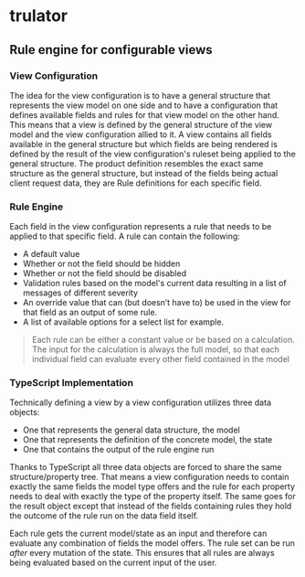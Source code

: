 # trulator

## Rule engine for configurable views

### View Configuration

The idea for the view configuration is to have a general structure that represents the view model on one side and to have a configuration that defines available fields and rules for that view model on the other hand.
This means that a view is defined by the general structure of the view model and the view configuration allied to it.
A view contains all fields available in the general structure but which fields are being rendered is defined by the result of the view configuration's ruleset being applied to the general structure.
The product definition resembles the exact same structure as the general structure, but instead of the fields being actual client request data, they are Rule definitions for each specific field.

### Rule Engine

Each field in the view configuration represents a rule that needs to be applied to that specific field.
A rule can contain the following:

- A default value
- Whether or not the field should be hidden
- Whether or not the field should be disabled
- Validation rules based on the model's current data resulting in a list of messages of different severity
- An override value that can (but doesn’t have to) be used in the view for that field as an output of some rule.
- A list of available options for a select list for example.

> Each rule can be either a constant value or be based on a calculation. The input for the calculation is always the full model, so that each individual field can evaluate every other field contained in the model

### TypeScript Implementation

Technically defining a view by a view configuration utilizes three data objects:

- One that represents the general data structure, the model
- One that represents the definition of the concrete model, the state
- One that contains the output of the rule engine run

Thanks to TypeScript all three data objects are forced to share the same structure/property tree. That means a view configuration needs to contain exactly the same fields the model type offers and the rule for each property needs to deal with exactly the type of the property itself.
The same goes for the result object except that instead of the fields containing rules they hold the outcome of the rule run on the data field itself.

Each rule gets the current model/state as an input and therefore can evaluate any combination of fields the model offers. The rule set can be run _after_ every mutation of the state. This ensures that all rules are always being evaluated based on the current input of the user.
